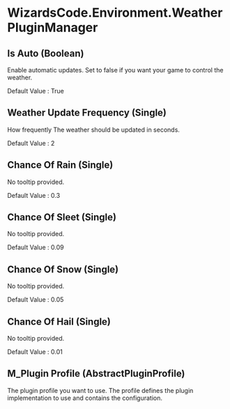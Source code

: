 # WizardsCode.Environment.WeatherPluginManager

## Is Auto (Boolean)

Enable automatic updates. Set to false if you want your game to control the weather.

Default Value     : True


## Weather Update Frequency (Single)

How frequently The weather should be updated in seconds.

Default Value     : 2


## Chance Of Rain (Single)

No tooltip provided.

Default Value     : 0.3


## Chance Of Sleet (Single)

No tooltip provided.

Default Value     : 0.09


## Chance Of Snow (Single)

No tooltip provided.

Default Value     : 0.05


## Chance Of Hail (Single)

No tooltip provided.

Default Value     : 0.01


## M_Plugin Profile (AbstractPluginProfile)

The plugin profile you want to use. The profile defines the plugin implementation to use and contains the configuration.


